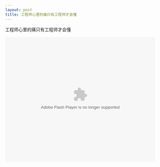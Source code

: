 ```yaml
---
layout: post
title: 工程师心里的痛只有工程师才会懂
---
```


工程师心里的痛只有工程师才会懂

<embed src="http://player.ku6.com/refer/Asgb6Gq3MAkSiC7VqKJWNA../v.swf" width="480" height="400" allowscriptaccess="always" allowfullscreen="true" type="application/x-shockwave-flash" flashvars="from=ku6"></embed>
